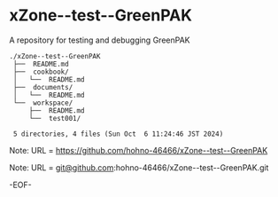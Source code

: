 # xZone--test--GreenPAK

A repository for testing and debugging GreenPAK

    ./xZone--test--GreenPAK
     ├──  README.md
     ├──  cookbook/
     │   └──  README.md
     ├──  documents/
     │   └──  README.md
     └──  workspace/
         ├──  README.md
         └──  test001/
     
     5 directories, 4 files (Sun Oct  6 11:24:46 JST 2024)

Note: URL = https://github.com/hohno-46466/xZone--test--GreenPAK

Note: URL = git@github.com:hohno-46466/xZone--test--GreenPAK.git

-EOF-
